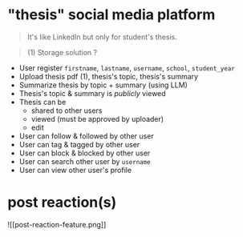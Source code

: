 # "thesis" social media platform
> It's like LinkedIn but only for student's thesis.

> (1) Storage solution ?
- User register `firstname`, `lastname`, `username`, `school`, `student_year`
- Upload thesis pdf (1), thesis's topic, thesis's summary
- Summarize thesis by topic + summary (using LLM)
- Thesis's topic & summary is _publicly_ viewed
- Thesis can be
	- shared to other users
	- viewed (must be approved by uploader)
	- edit 
- User can follow & followed by other user
- User can tag & tagged by other user
- User can block & blocked by other user
- User can search other user by `username`
- User can view other user's profile

# post reaction(s)
![[post-reaction-feature.png]]